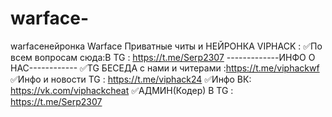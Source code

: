 # warface-
warfaceнейронка
Warface Приватные читы и НЕЙРОНКА VIPHACK :
✅По всем вопросам сюда:В TG : https://t.me/Serp2307
-------------ИНФО О НАС------------
✅TG БЕСЕДА с нами и читерами :https://t.me/viphackwf
✅Инфо и новости TG : https://t.me/viphack24
✅Инфо ВК: https://vk.com/viphackcheat
✅АДМИН(Кодер) В TG : https://t.me/Serp2307
